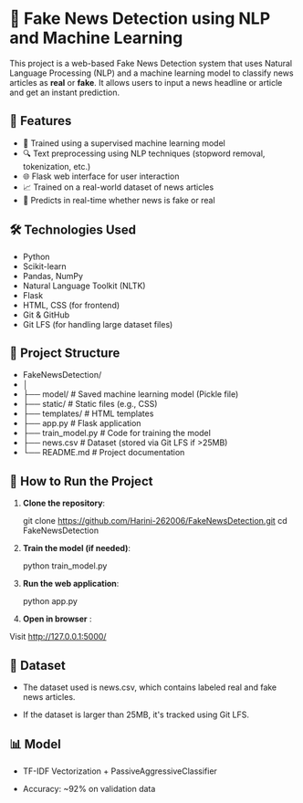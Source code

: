 # 📰 Fake News Detection using NLP and Machine Learning

This project is a web-based Fake News Detection system that uses Natural Language Processing (NLP) and a machine learning model to classify news articles as **real** or **fake**. It allows users to input a news headline or article and get an instant prediction.

## 🚀 Features

- 🧠 Trained using a supervised machine learning model
- 🔍 Text preprocessing using NLP techniques (stopword removal, tokenization, etc.)
- 🌐 Flask web interface for user interaction
- 📈 Trained on a real-world dataset of news articles
- 💬 Predicts in real-time whether news is fake or real

## 🛠️ Technologies Used

- Python
- Scikit-learn
- Pandas, NumPy
- Natural Language Toolkit (NLTK)
- Flask
- HTML, CSS (for frontend)
- Git & GitHub
- Git LFS (for handling large dataset files)

## 📂 Project Structure

- FakeNewsDetection/
- │
- ├── model/ # Saved machine learning model (Pickle file)
- ├── static/ # Static files (e.g., CSS)
- ├── templates/ # HTML templates
- ├── app.py # Flask application
- ├── train_model.py # Code for training the model
- ├── news.csv # Dataset (stored via Git LFS if >25MB)
- └── README.md # Project documentation


## 📌 How to Run the Project

1. **Clone the repository**:
   
   git clone https://github.com/Harini-262006/FakeNewsDetection.git
   cd FakeNewsDetection

2. **Train the model (if needed)**:

   python train_model.py

 3. **Run the web application**:

    python app.py

4. **Open in browser** :

  Visit http://127.0.0.1:5000/

 ##  📝 Dataset
- The dataset used is news.csv, which contains labeled real and fake news articles.

- If the dataset is larger than 25MB, it's tracked using Git LFS.

 ## 📊 Model
- TF-IDF Vectorization + PassiveAggressiveClassifier

- Accuracy: ~92% on validation data


